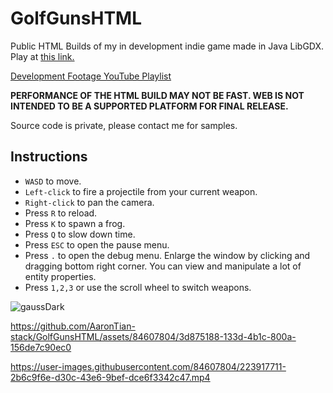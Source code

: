 # GolfGunsHTML
Public HTML Builds of my in development indie game made in Java LibGDX. Play at [this link.](https://aarontian-stack.github.io/GolfGunsHTMLPrivate/ "GolfGuns")

[Development Footage YouTube Playlist](https://youtube.com/playlist?list=PLZcvEOxXvlm42nLZId6FSk-2XstOKeQi6)

**PERFORMANCE OF THE HTML BUILD MAY NOT BE FAST. WEB IS NOT INTENDED TO BE A SUPPORTED PLATFORM FOR FINAL RELEASE.**

Source code is private, please contact me for samples.

## Instructions
* ```WASD``` to move.
* ```Left-click``` to fire a projectile from your current weapon.
* ```Right-click``` to pan the camera.
* Press ```R``` to reload.
* Press ```K``` to spawn a frog.
* Press ```Q``` to slow down time.
* Press ```ESC``` to open the pause menu.
* Press ```.``` to open the debug menu. Enlarge the window by clicking and dragging bottom right corner. You can view and manipulate a lot of entity properties. 
* Press ```1,2,3``` or use the scroll wheel to switch weapons.

![gaussDark](https://github.com/AaronTian-stack/GolfGunsHTML/assets/84607804/c75d3f38-91a5-4e05-9b4b-9eb744dbd08e)

https://github.com/AaronTian-stack/GolfGunsHTML/assets/84607804/3d875188-133d-4b1c-800a-156de7c90ec0

https://user-images.githubusercontent.com/84607804/223917711-2b6c9f6e-d30c-43e6-9bef-dce6f3342c47.mp4


